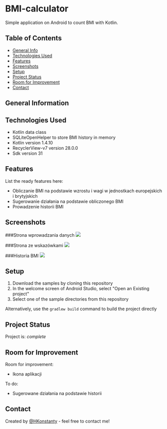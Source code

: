 # BMI-calculator
Simple application on Android to count BMI with Kotlin.

## Table of Contents
* [General Info](#general-information)
* [Technologies Used](#technologies-used)
* [Features](#features)
* [Screenshots](#screenshots)
* [Setup](#setup)
* [Project Status](#project-status)
* [Room for Improvement](#room-for-improvement)
* [Contact](#contact)


## General Information



## Technologies Used
- Kotlin data class
- SQLiteOpenHelper to store BMI history in memory
- Kotlin version 1.4.10
- RecyclerView-v7 version 28.0.0
- Sdk version 31


## Features
List the ready features here:
- Obliczanie BMI na podstawie wzrostu i wagi w jednostkach europejskich i brytyjskich
- Sugerowanie działania na podstawie obliczonego BMI
- Prowadzenie historii BMI


## Screenshots
###Strona wprowadzania danych
![](./screenshot/Screenshot_calculator.png)

###Strona ze wskazówkami
![](./screenshot/Screenshot_details.png)

###Historia BMI
![](./screenshot/Screenshot_history.png)
<!--
Przegląd głównych ekranów aplikacji
Strona wprowadzania danych
<img src="./screenshot/Screenshot_calculator.png" width="400">

Strona ze wskazówkami
<img src="./screenshot/Screenshot_details.png" width="400">

Historia BMI
<img src="./screenshot/Screenshot_history.png" width="400">
-->

## Setup
1. Download the samples by cloning this repository
2. In the welcome screen of Android Studio, select "Open an Existing project"
3. Select one of the sample directories from this repository

Alternatively, use the `gradlew build` command to build the project directly


## Project Status
Project is: _complete_


## Room for Improvement
Room for improvement:
- Ikona aplikacji

To do:
- Sugerowane działania na podstawie historii


## Contact
Created by [@HKonstanty](https://github.com/HKonstanty/HKonstanty) - feel free to contact me!